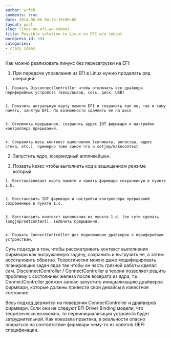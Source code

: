 ```yaml
---
author: wrfsh
comments: true
date: 2014-06-06 04:26:19+00:00
layout: post
slug: linux-on-efi-wo-reboot
title: Possible solution to Linux on EFI w/o reboot
wordpress_id: 394
categories:
- crazy ideas
---
```


Как можно реализовать линукс без перезагрузки на EFI:



	
  1. При передаче управления из EFI в Linux нужно проделать ряд операций:

	
    1. Позвать DisconnectController чтобы отключить все драйвера периферийных устройств (ввод/вывод, сеть, диск, USB)

	
    2. Получить актуальную карту памяти EFI и сохранить как ее, так и саму память, занятую EFI. По возможности сдампить ее на диск

	
    3. Отключить прерывания, сохранить адрес IDT фирмвари и настройки контроллера прерываний.

	
    4. Сохранить весь контекст выполнения (сегменты, регистры, адрес стека, etc.), примерно тоже самое что и setjmp/makecontext




	
  2. Запустить ядро, юзермодный аппликейшен.

	
  3. Позвать kexec чтобы выполнить код в защищенном режиме который:

	
    1. Восстанавливает карту памяти и память фирмвари сохраненную в пункте 1.b.

	
    2. Восстановить IDT фирмвари и настройки контроллера прерываний сохраненные в пункте 1.c.

	
    3. Восстановить контекст выполнения из пункта 1.d. (по сути сделать longjmp/setcontext), включить прерывания.

	
    4. Позвать ConnectController для подключения драйверов к периферийным устройствам.





Суть подхода в том, чтобы рассматривать контекст выполнения фирмвари как выгружаемую задачу, сохранить и выгрузить ее, а затем восстановить обратно. Теоретически можно даже модифицировать планировщик задач ядра так чтобы он часть грязной работы сделал сам. DisconnectController / ConnectController в теории позволяет решить проблему с состоянием железа после возврата из ядра, т.к. ConnectController должен заново запустить инициализацию драйверов фирмвари, которые должны привести свои девайсы в известное состояние.

Весь подход держится на поведении ConnectController и драйверов фирмвари. Если они не следуют EFI Driver Binding модели, что теоретически возможно, то переинициализация устройств будет затруднительной. Как показала практика, в реальности опасно опираться на соответствие фирмвари чему-то из советов UEFI спецификации.
